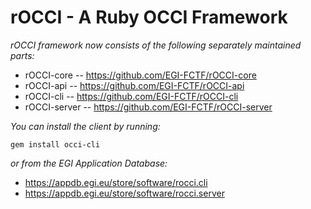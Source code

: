 rOCCI - A Ruby OCCI Framework
=================================

_rOCCI framework now consists of the following separately maintained parts:_
* rOCCI-core -- https://github.com/EGI-FCTF/rOCCI-core
* rOCCI-api  -- https://github.com/EGI-FCTF/rOCCI-api
* rOCCI-cli  -- https://github.com/EGI-FCTF/rOCCI-cli
* rOCCI-server  -- https://github.com/EGI-FCTF/rOCCI-server

_You can install the client by running:_
~~~
gem install occi-cli
~~~
_or from the EGI Application Database:_
* https://appdb.egi.eu/store/software/rocci.cli
* https://appdb.egi.eu/store/software/rocci.server

